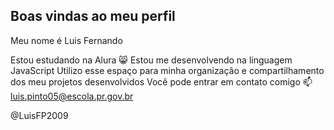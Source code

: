 ## Boas vindas ao meu perfil 
Meu nome é Luis Fernando

Estou estudando na Alura 😸
Estou me desenvolvendo na linguagem JavaScript
Utilizo esse espaço para minha organização e compartilhamento dos meu projetos desenvolvidos
Você pode entrar em contato comigo 📫
luis.pinto05@escola.pr.gov.br

@LuisFP2009

